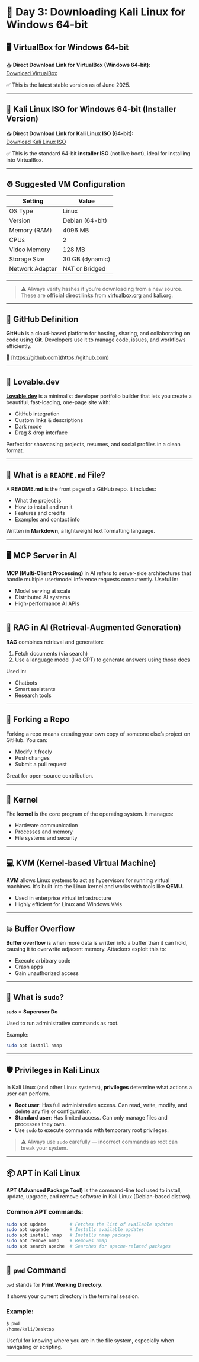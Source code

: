 # 🧪 Day 3: Downloading Kali Linux for Windows 64-bit

## 🖥️ VirtualBox for Windows 64-bit

📥 **Direct Download Link for VirtualBox (Windows 64-bit):**  
[Download VirtualBox](https://download.virtualbox.org/virtualbox/7.0.18/VirtualBox-7.0.18-162988-Win.exe)

✅ This is the latest stable version as of June 2025.

---

## 🐉 Kali Linux ISO for Windows 64-bit (Installer Version)

📥 **Direct Download Link for Kali Linux ISO (64-bit):**  
[Download Kali Linux ISO](https://cdimage.kali.org/kali-2024.1/kali-linux-2024.1-installer-amd64.iso)

✅ This is the standard 64-bit **installer ISO** (not live boot), ideal for installing into VirtualBox.

---

## ⚙️ Suggested VM Configuration

| Setting         | Value                |
|------------------|----------------------|
| OS Type          | Linux                |
| Version          | Debian (64-bit)      |
| Memory (RAM)     | 4096 MB              |
| CPUs             | 2                    |
| Video Memory     | 128 MB               |
| Storage Size     | 30 GB (dynamic)      |
| Network Adapter  | NAT or Bridged       |

---

> ⚠️ Always verify hashes if you’re downloading from a new source. These are **official direct links** from [virtualbox.org](https://www.virtualbox.org/) and [kali.org](https://www.kali.org/).


---

## 🧠 GitHub Definition

**GitHub** is a cloud-based platform for hosting, sharing, and collaborating on code using **Git**. Developers use it to manage code, issues, and workflows efficiently.

🔗 [https://github.com](https://github.com)

---

## 💙 Lovable.dev

**[Lovable.dev](https://lovable.dev)** is a minimalist developer portfolio builder that lets you create a beautiful, fast-loading, one-page site with:

- GitHub integration
- Custom links & descriptions
- Dark mode
- Drag & drop interface

Perfect for showcasing projects, resumes, and social profiles in a clean format.

---

## 📄 What is a `README.md` File?

A **README.md** is the front page of a GitHub repo. It includes:

- What the project is
- How to install and run it
- Features and credits
- Examples and contact info

Written in **Markdown**, a lightweight text formatting language.

---

## 🖥️ MCP Server in AI

**MCP (Multi-Client Processing)** in AI refers to server-side architectures that handle multiple user/model inference requests concurrently. Useful in:

- Model serving at scale
- Distributed AI systems
- High-performance AI APIs

---

## 🧠 RAG in AI (Retrieval-Augmented Generation)

**RAG** combines retrieval and generation:

1. Fetch documents (via search)
2. Use a language model (like GPT) to generate answers using those docs

Used in:
- Chatbots
- Smart assistants
- Research tools

---

## 🍴 Forking a Repo

Forking a repo means creating your own copy of someone else’s project on GitHub. You can:

- Modify it freely
- Push changes
- Submit a pull request

Great for open-source contribution.

---

## 🧠 Kernel

The **kernel** is the core program of the operating system. It manages:

- Hardware communication
- Processes and memory
- File systems and security

---

## 💻 KVM (Kernel-based Virtual Machine)

**KVM** allows Linux systems to act as hypervisors for running virtual machines. It's built into the Linux kernel and works with tools like **QEMU**.

- Used in enterprise virtual infrastructure
- Highly efficient for Linux and Windows VMs

---

## 💥 Buffer Overflow

**Buffer overflow** is when more data is written into a buffer than it can hold, causing it to overwrite adjacent memory. Attackers exploit this to:

- Execute arbitrary code
- Crash apps
- Gain unauthorized access

---

## 🔐 What is `sudo`?

**`sudo`** = **Superuser Do**

Used to run administrative commands as root.

Example:
```bash
sudo apt install nmap

```
---

## 🛡️ Privileges in Kali Linux

In Kali Linux (and other Linux systems), **privileges** determine what actions a user can perform.

- **Root user**: Has full administrative access. Can read, write, modify, and delete any file or configuration.
- **Standard user**: Has limited access. Can only manage files and processes they own.
- Use `sudo` to execute commands with temporary root privileges.

> ⚠️ Always use `sudo` carefully — incorrect commands as root can break your system.

---

## 📦 APT in Kali Linux

**APT (Advanced Package Tool)** is the command-line tool used to install, update, upgrade, and remove software in Kali Linux (Debian-based distros).

### Common APT commands:
```bash
sudo apt update         # Fetches the list of available updates
sudo apt upgrade        # Installs available updates
sudo apt install nmap   # Installs nmap package
sudo apt remove nmap    # Removes nmap
sudo apt search apache  # Searches for apache-related packages
````

---

## 📁 `pwd` Command

`pwd` stands for **Print Working Directory**.

It shows your current directory in the terminal session.

### Example:

```bash
$ pwd
/home/kali/Desktop
```

Useful for knowing where you are in the file system, especially when navigating or scripting.

---

